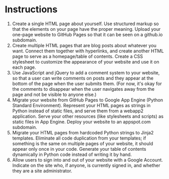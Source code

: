 # Instructions

1.  Create a single HTML page about yourself.  Use structured markup so that
    the elements on your page have the proper meaning.  Upload your one-page
    website to GitHub Pages so that it can be seen on a github.io subdomain.
2.  Create multiple HTML pages that are blog posts about whatever you want.
    Connect them together with hyperlinks, and create another HTML page to serve
    as a homepage/table of contents.  Create a CSS stylesheet to customize the
    appearance of your website and use it on each page.
3.  Use JavaScript and jQuery to add a comment system to your website, so that
    a user can write comments on posts and they appear at the bottom of the page
    when the user submits them.  (For now, it's okay for the comments to
    disappear when the user navigates away from the page and not be visible to
    anyone else.)
4.  Migrate your website from GitHub Pages to Google App Engine (Python Standard
    Environment).  Represent your HTML pages as strings in Python instead of
    static files, and serve them from a webapp2 application.  Serve your other
    resources (like stylesheets and scripts) as static files in App Engine.
    Deploy your website to an appspot.com subdomain.
5.  Migrate your HTML pages from hardcoded Python strings to Jinja2 templates.
    Eliminate all code duplication from your templates; if something is the same
    on multiple pages of your website, it should appear only once in your code.
    Generate your table of contents dynamically in Python code instead of
    writing it by hand.
6.  Allow users to sign into and out of your website with a Google Account.
    Indicate on the site who, if anyone, is currently signed in, and whether
    they are a site administrator.
